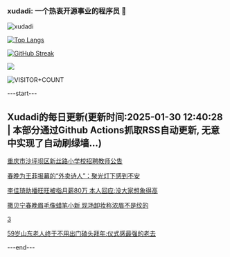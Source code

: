 ### xudadi: 一个热衷开源事业的程序员 👋

![xudadi](https://github-readme-stats-git-masterorgs-github-readme-stats-team.vercel.app/api?username=xudadi)

[![Top Langs](https://github-readme-stats.vercel.app/api/top-langs/?username=xudadi)](https://github.com/anuraghazra/github-readme-stats)

[![GitHub Streak](https://streak-stats.demolab.com?user=xudadi&locale=zh_Hans)](https://git.io/streak-stats)

![](https://raw.githubusercontent.com/xudadi/xudadi/main/assets/github-contribution-grid-snake.svg)

![VISITOR+COUNT](https://komarev.com/ghpvc/?username=xudadi&label=VISITOR+COUNT)


---start---

## Xudadi的每日更新(更新时间:2025-01-30 12:40:28 | 本部分通过Github Actions抓取RSS自动更新, 无意中实现了自动刷绿墙...)

[重庆市沙坪坝区新丝路小学校招聘教师公告](https://www.gongkaoleida.com/article/2277560)

[春晚为王菲报幕的“外卖诗人”：聚光灯下感到不安](https://m.163.com/news/article/JN3U879H051492T3.html)

[李佳琦助播旺旺被指月薪80万 本人回应:没大家想象得高](https://m.163.com/news/article/JN3PLBMJ0514BE2Q.html)

[撒贝宁春晚眉毛像蜡笔小新 现场卸妆称浓眉不是纹的](https://m.163.com/news/article/JN3APA8H0530JPVV.html)

[3](https://m.163.com/touch/news/sub/domestic)

[59岁山东老人终于不用出门磕头拜年:仪式感最强的老去](https://m.163.com/news/article/JN3D90M00514D9AO.html)

---end---
